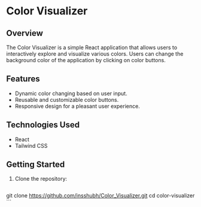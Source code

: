 # Color Visualizer

## Overview

The Color Visualizer is a simple React application that allows users to interactively explore and visualize various colors. Users can change the background color of the application by clicking on color buttons.

## Features

- Dynamic color changing based on user input.
- Reusable and customizable color buttons.
- Responsive design for a pleasant user experience.

## Technologies Used

- React
- Tailwind CSS

## Getting Started

1. Clone the repository:

   ```bash
  git clone https://github.com/insshubh/Color_Visualizer.git
   cd color-visualizer ```
